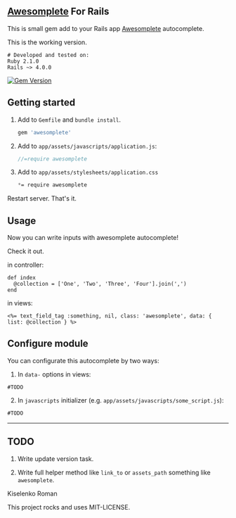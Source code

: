 ## [Awesomplete](http://leaverou.github.io/awesomplete) For Rails ##

This is small gem add to your Rails app [Awesomplete](https://github.com/LeaVerou/awesomplete) autocomplete.

This is the working version.

```rbcon
# Developed and tested on:
Ruby 2.1.0
Rails ~> 4.0.0
```
[![Gem Version](https://badge.fury.io/rb/awesomplete.svg)](http://badge.fury.io/rb/awesomplete)

## Getting started
1. Add to `Gemfile` and `bundle install`.

   ```ruby
   gem 'awesomplete'
   ```

2. Add to `app/assets/javascripts/application.js`:

   ```js
   //=require awesomplete
   ```

3. Add to `app/assets/stylesheets/application.css`

   ```css
   *= require awesomplete
   ```

Restart server. That's it.

## Usage
Now you can write inputs with awesomplete autocomplete!

Check it out.

in controller:

```erb
def index
  @collection = ['One', 'Two', 'Three', 'Four'].join(',')
end
```

in views:

```erb
<%= text_field_tag :something, nil, class: 'awesomplete', data: { list: @collection } %>
```

## Configure module
You can configurate this autocomplete by two ways:

1. In `data-` options in views:

  ```erb
  #TODO
  ```

2. In `javascripts` initializer (e.g. `app/assets/javascripts/some_script.js`):

  ```javascript
  #TODO
  ```
* * *


## TODO

1. Write update version task.

2. Write full helper method like `link_to` or `assets_path` something like `awesomplete`.

Kiselenko Roman 

This project rocks and uses MIT-LICENSE.
